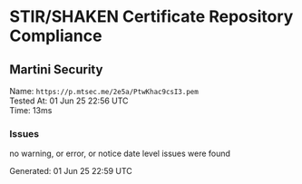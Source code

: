 # STIR/SHAKEN Certificate Repository Compliance

## Martini Security

Name: `https://p.mtsec.me/2e5a/PtwKhac9csI3.pem`\
Tested At: 01 Jun 25 22:56 UTC\
Time: 13ms

### Issues

no warning, or error, or notice date level issues were found

Generated: 01 Jun 25 22:59 UTC